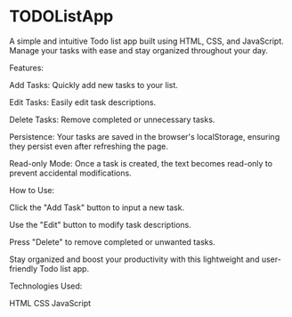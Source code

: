 # TODOListApp
A simple and intuitive Todo list app built using HTML, CSS, and JavaScript. Manage your tasks with ease and stay organized throughout your day.

Features:

Add Tasks: Quickly add new tasks to your list.

Edit Tasks: Easily edit task descriptions.

Delete Tasks: Remove completed or unnecessary tasks.

Persistence: Your tasks are saved in the browser's localStorage, ensuring they persist even after refreshing the page.

Read-only Mode: Once a task is created, the text becomes read-only to prevent accidental modifications.

How to Use:

Click the "Add Task" button to input a new task.

Use the "Edit" button to modify task descriptions.

Press "Delete" to remove completed or unwanted tasks.

Stay organized and boost your productivity with this lightweight and user-friendly Todo list app.

Technologies Used:

HTML
CSS
JavaScript
